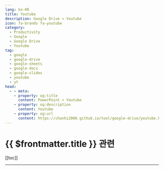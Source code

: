 ```yaml
---
lang: ko-KR
title: Youtube
description: Google Drive > Youtube
icon: fa-brands fa-youtube
category: 
  - Productivity
  - Google
  - Google Drive
  - Youtube
tag:
  - google
  - google-drive
  - google-sheets
  - google-docs
  - google-slides
  - youtube
  - yt
head:
  - - meta:
    - property: og:title
      content: PowerPoint > Youtube
    - property: og:description
      content: Youtube
    - property: og:url
      content: https://chanhi2000.github.io/tool/google-drive/youtube.html
---
```


# {{ $frontmatter.title }} 관련

[[toc]]

---

<TagLinks />